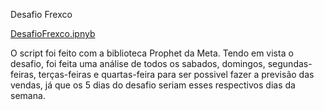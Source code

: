 Desafio Frexco

[DesafioFrexco.ipnyb](/DesafioFrexco.ipnyb)

O script foi feito com a biblioteca Prophet da Meta.
Tendo em vista o desafio, foi feita uma análise de todos os sabados, domingos, segundas-feiras, terças-feiras e quartas-feira para ser possivel fazer a previsão das vendas, já que os 5 dias do desafio seriam esses respectivos dias da semana.
